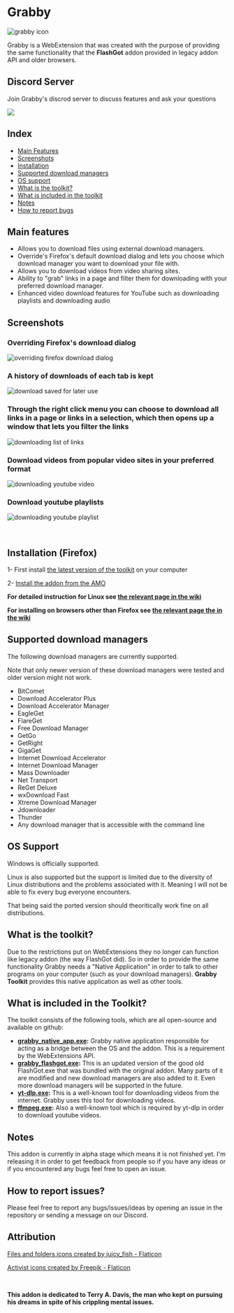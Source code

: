 # Grabby

![grabby icon](https://i.imgur.com/ZtRaPDN.png)

Grabby is a WebExtension that was created with the purpose of providing the same functionality that the **FlashGot** addon provided in legacy addon API and older browsers.

## Discord Server
Join Grabby's discrod server to discuss features and ask your questions

[![](https://dcbadge.vercel.app/api/server/Xu6tHt8uXs)](https://discord.gg/Xu6tHt8uXs)

## Index
- [Main Features](#main-features)
- [Screenshots](#screenshots)
- [Installation](#installation-firefox-on-windows)
- [Supported download managers](#supported-download-managers)
- [OS support](#os-support)
- [What is the toolkit?](#what-is-the-toolkit)
- [What is included in the toolkit](#what-is-included-in-the-toolkit)
- [Notes](#notes)
- [How to report bugs](#how-to-report-issues)

## Main features
- Allows you to download files using external download managers.
- Override's Firefox's default download dialog and lets you choose which download manager you want to download your file with.
- Allows you to download videos from video sharing sites.
- Ability to "grab" links in a page and filter them for downloading with your preferred download manager.
- Enhanced video download features for YouTube such as downloading playlists and downloading audio

## Screenshots

### Overriding Firefox's download dialog
![overriding firefox download dialog](https://i.imgur.com/8mXoMxe.png)

### A history of downloads of each tab is kept
![download saved for later use](https://i.imgur.com/LlPeHEu.png)

### Through the right click menu you can choose to download all links in a page or links in a selection, which then opens up a window that lets you filter the links
![downloading list of links](https://i.imgur.com/4HKsws2.png)

### Download videos from popular video sites in your preferred format
![downloading youtube video](https://i.imgur.com/6B7ECjv.png)

### Download youtube playlists
![downloading youtube playlist](https://i.imgur.com/Bw1xH7E.png)

<br />

## Installation (Firefox)
1- First install [the latest version of the toolkit](https://github.com/pouriap/Grabby-Toolkit/releases/latest) on your computer

2- [Install the addon from the AMO](https://addons.mozilla.org/en-US/firefox/addon/grabby/)

**For detailed instruction for Linux see [the relevant page in the wiki](https://github.com/pouriap/Grabby/wiki/Installing-the-toolkit-on-Linux)**

**For installing on browsers other than Firefox see [the relevant page the in the wiki](https://github.com/pouriap/Grabby/wiki/Browser-Support)**

## Supported download managers
The following download managers are currently supported. 

Note that only newer version of these download managers were tested and older version might not work.

- BitComet
- Download Accelerator Plus
- Download Accelerator Manager
- EagleGet
- FlareGet
- Free Download Manager
- GetGo
- GetRight
- GigaGet
- Internet Download Accelerator
- Internet Download Manager
- Mass Downloader
- Net Transport
- ReGet Deluxe
- wxDownload Fast
- Xtreme Download Manager
- Jdownloader
- Thunder
- Any download manager that is accessible with the command line

## OS Support
Windows is officially supported.

Linux is also supported but the support is limited due to the diversity of Linux distributions and the problems associated with it. Meaning I will not be able to fix every bug everyone encounters. 

That being said the ported version should theoritically work fine on all distributions.

## What is the toolkit?
Due to the restrictions put on WebExtensions they no longer can function like legacy addon (the way FlashGot did). So in order to provide the same functionality Grabby needs a "Native Application" in order to talk to other programs on your computer (such as your download managers). **Grabby Toolkit** provides this native application as well as other tools.

## What is included in the Toolkit?
The toolkit consists of the following tools, which are all open-source and available on github:
- **[grabby_native_app.exe](https://github.com/pouriap/Grabby-NativeApp):** Grabby native application responsible for acting as a bridge between the OS and the addon. This is a requirement by the WebExtensions API.
- **[grabby_flashgot.exe](https://github.com/pouriap/Grabby-FlashGot):** This is an updated version of the good old FlashGot.exe that was bundled with the original addon. Many parts of it are modified and new download managers are also added to it. Even more download managers will be supported in the future.
- **[yt-dlp.exe](https://github.com/yt-dlp/yt-dlp):** This is a well-known tool for downloading videos from the internet. Grabby uses this tool for downloading videos.
- **[ffmpeg.exe](https://github.com/FFmpeg/FFmpeg):** Also a well-known tool which is required by yt-dlp in order to download youtube videos.

## Notes
This addon is currently in alpha stage which means it is not finished yet. I'm releasing it in order to get feedback from people so if you have any ideas or if you encountered any bugs feel free to open an issue.

## How to report issues?

Please feel free to report any bugs/issues/ideas by opening an issue in the repository or sending a message on our Discord.


## Attribution

[Files and folders icons created by juicy_fish - Flaticon](https://www.flaticon.com/free-icons/files-and-folders)

[Activist icons created by Freepik - Flaticon](https://www.flaticon.com/free-icons/activist)

<br />

**This addon is dedicated to Terry A. Davis, the man who kept on pursuing his dreams in spite of his crippling mental issues.**